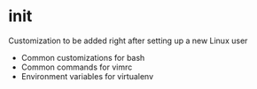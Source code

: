 # init
Customization to be added right after setting up a new Linux user

* Common customizations for bash
* Common commands for vimrc
* Environment variables for virtualenv
